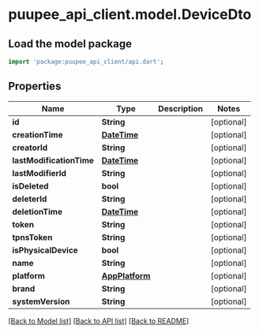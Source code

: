 # puupee_api_client.model.DeviceDto

## Load the model package
```dart
import 'package:puupee_api_client/api.dart';
```

## Properties
Name | Type | Description | Notes
------------ | ------------- | ------------- | -------------
**id** | **String** |  | [optional] 
**creationTime** | [**DateTime**](DateTime.md) |  | [optional] 
**creatorId** | **String** |  | [optional] 
**lastModificationTime** | [**DateTime**](DateTime.md) |  | [optional] 
**lastModifierId** | **String** |  | [optional] 
**isDeleted** | **bool** |  | [optional] 
**deleterId** | **String** |  | [optional] 
**deletionTime** | [**DateTime**](DateTime.md) |  | [optional] 
**token** | **String** |  | [optional] 
**tpnsToken** | **String** |  | [optional] 
**isPhysicalDevice** | **bool** |  | [optional] 
**name** | **String** |  | [optional] 
**platform** | [**AppPlatform**](AppPlatform.md) |  | [optional] 
**brand** | **String** |  | [optional] 
**systemVersion** | **String** |  | [optional] 

[[Back to Model list]](../README.md#documentation-for-models) [[Back to API list]](../README.md#documentation-for-api-endpoints) [[Back to README]](../README.md)


